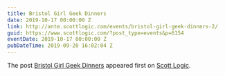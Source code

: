 ```yaml
---
title: Bristol Girl Geek Dinners
date: 2019-10-17 00:00:00 Z
link: http://ante.scottlogic.com/events/bristol-girl-geek-dinners-2/
guid: https://www.scottlogic.com/?post_type=events&p=6154
eventDate: 2019-10-17 00:00:00 Z
pubDateTime: 2019-09-20 16:02:04 Z
---
```


<p>The post <a rel="nofollow" href="http://ante.scottlogic.com/events/bristol-girl-geek-dinners-2/">Bristol Girl Geek Dinners</a> appeared first on <a rel="nofollow" href="http://ante.scottlogic.com">Scott Logic</a>.</p>